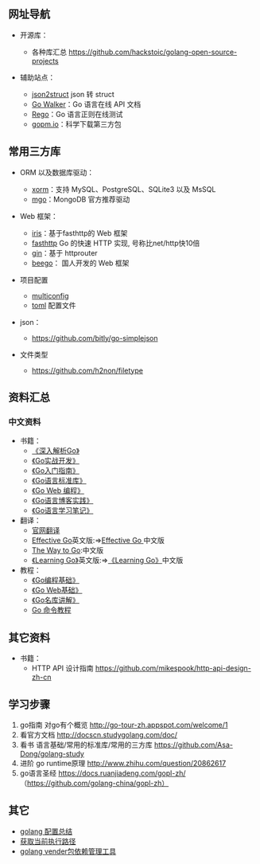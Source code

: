 
## 网址导航

- 开源库：
	- 各种库汇总 https://github.com/hackstoic/golang-open-source-projects

- 辅助站点：
	- [json2struct](https://mholt.github.io/json-to-go/) json 转 struct
	- [Go Walker](https://gowalker.org)：Go 语言在线 API 文档
	- [Rego](http://regoio.herokuapp.com/)：Go 语言正则在线测试
	- [gopm.io](https://gopm.io)：科学下载第三方包
	

## 常用三方库
- ORM 以及数据库驱动：
	- [xorm](https://github.com/go-xorm/xorm)：支持 MySQL、PostgreSQL、SQLite3 以及 MsSQL
	- [mgo](https://github.com/go-mgo/mgo)：MongoDB 官方推荐驱动
	
- Web 框架：
	- [iris](https://github.com/kataras/iris)：基于fasthttp的 Web 框架
	- [fasthttp](https://github.com/valyala/fasthttp)  Go 的快速 HTTP 实现, 号称比net/http快10倍
	- [gin](https://github.com/gin-gonic/gin)：基于 httprouter 
	- [beego](http://beego.me/)： 国人开发的 Web 框架
	
- 项目配置
	- [multiconfig](https://github.com/koding/multiconfig)
	- [toml](https://github.com/koding/toml) 配置文件
		
- json：
	- https://github.com/bitly/go-simplejson
	
- 文件类型
	- https://github.com/h2non/filetype

## 资料汇总

### 中文资料

- 书籍：
	- [《深入解析Go》](https://github.com/tiancaiamao/go-internals)
	- [《Go实战开发》](https://github.com/astaxie/Go-in-Action)
	- [《Go入门指南》](https://github.com/Unknwon/the-way-to-go_ZH_CN)
	- [《Go语言标准库》](https://github.com/polaris1119/The-Golang-Standard-Library-by-Example)
	- [《Go Web 编程》](https://github.com/astaxie/build-web-application-with-golang)
	- [《Go语言博客实践》](https://github.com/achun/Go-Blog-In-Action)
	- [《Go语言学习笔记》](https://github.com/qyuhen/book)
- 翻译：
	- [官网翻译](https://go-zh.org/)
	- [Effective Go](https://golang.org/doc/effective_go.html)英文版:=>[Effective Go ](http://www.hellogcc.org/effective_go.html)中文版
	- [The Way to Go](https://github.com/Unknwon/the-way-to-go_ZH_CN):中文版
	- [《Learning Go》](https://github.com/miekg/gobook)英文版:=>[《Learning Go》](https://github.com/mikespook/Learning-Go-zh-cn)中文版
- 教程：
	- [《Go编程基础》](https://github.com/Unknwon/go-fundamental-programming)
	- [《Go Web基础》](https://github.com/Unknwon/go-web-foundation)
	- [《Go名库讲解》](https://github.com/Unknwon/go-rock-libraries-showcases)
	- [Go 命令教程](https://github.com/hyper-carrot/go_command_tutorial)


## 其它资料

  - 书籍：
  	- HTTP API 设计指南 https://github.com/mikespook/http-api-design-zh-cn

## 学习步骤

1. go指南 对go有个概览 http://go-tour-zh.appspot.com/welcome/1 
2. 看官方文档 http://docscn.studygolang.com/doc/
3. 看书 语言基础/常用的标准库/常用的三方库 https://github.com/Asa-Dong/golang-study
4. 进阶 go runtime原理 http://www.zhihu.com/question/20862617
5. go语言圣经 https://docs.ruanjiadeng.com/gopl-zh/ （https://github.com/golang-china/gopl-zh）

## 其它
- [golang 配置总结](http://tonybai.com/2015/07/01/config-solutions-for-golang-app/)
- [获取当前执行路径](http://stackoverflow.com/questions/18537257/golang-how-to-get-the-directory-of-the-currently-running-file)
- [golang vender包依赖管理工具](https://github.com/golang/go/wiki/PackageManagementTools)
